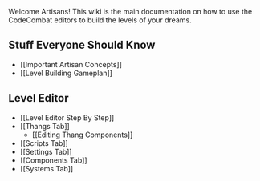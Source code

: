 Welcome Artisans! This wiki is the main documentation on how to use the CodeCombat editors to build the levels of your dreams.

## Stuff Everyone Should Know

* [[Important Artisan Concepts]]
* [[Level Building Gameplan]]

## Level Editor

* [[Level Editor Step By Step]]
* [[Thangs Tab]]
    * [[Editing Thang Components]]
* [[Scripts Tab]]
* [[Settings Tab]]
* [[Components Tab]]
* [[Systems Tab]]